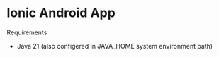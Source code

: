 # Ionic Android App

Requirements

* Java 21 (also configered in JAVA_HOME system environment path)
